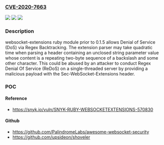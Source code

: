 ### [CVE-2020-7663](https://cve.mitre.org/cgi-bin/cvename.cgi?name=CVE-2020-7663)
![](https://img.shields.io/static/v1?label=Product&message=websocket-extensions%20(ruby)&color=blue)
![](https://img.shields.io/static/v1?label=Version&message=n%2Fa&color=blue)
![](https://img.shields.io/static/v1?label=Vulnerability&message=Regular%20Expression%20Denial%20of%20Service%20(ReDoS)&color=brighgreen)

### Description

websocket-extensions ruby module prior to 0.1.5 allows Denial of Service (DoS) via Regex Backtracking. The extension parser may take quadratic time when parsing a header containing an unclosed string parameter value whose content is a repeating two-byte sequence of a backslash and some other character. This could be abused by an attacker to conduct Regex Denial Of Service (ReDoS) on a single-threaded server by providing a malicious payload with the Sec-WebSocket-Extensions header.

### POC

#### Reference
- https://snyk.io/vuln/SNYK-RUBY-WEBSOCKETEXTENSIONS-570830

#### Github
- https://github.com/PalindromeLabs/awesome-websocket-security
- https://github.com/upsideon/shoveler

